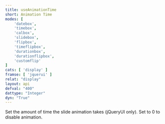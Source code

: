 ```yaml
---
title: useAnimationTime
short: Animation Time
modes: [
	'datebox',
	'timebox',
	'calbox',
	'slidebox',
	'flipbox',
	'timeflipbox',
	'durationbox',
	'durationflipbox',
	'customflip'
]
cats: [ 'display' ]
framse: [ 'jquerui' ]
relat: "display"
layout: api
defval: "400"
dattype: "Integer"
dyn: "True"
---
```


Set the amount of time the slide animation takes (jQueryUI only).  Set to 0 to disable animation.
